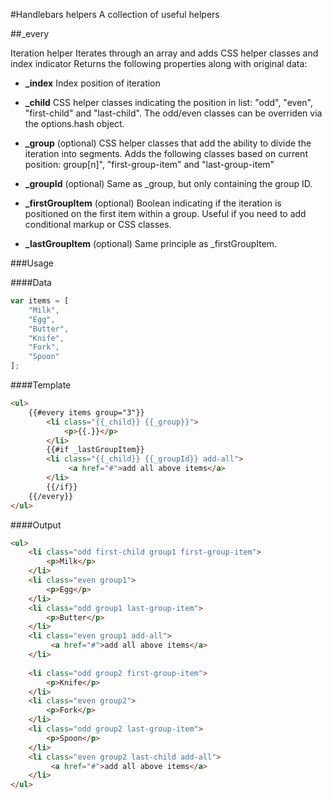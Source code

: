 #Handlebars helpers
A collection of useful helpers

##_every

Iteration helper
Iterates through an array and adds CSS helper classes and index indicator
Returns the following properties along with original data:

* **_index**
Index position of iteration

* **_child**
CSS helper classes indicating the position in list: 
"odd", "even", "first-child" and "last-child".
The odd/even classes can be overriden via the options.hash object.
         
* **_group**
(optional) CSS helper classes that add the ability to divide the iteration into 
segments. Adds the following classes based on current position:
group[n]", "first-group-item" and "last-group-item"

* **_groupId**
(optional) Same as _group, but only containing the group ID.

* **_firstGroupItem**
(optional) Boolean indicating if the iteration is positioned on the first item 
within a group. Useful if you need to add conditional markup or CSS classes.

* **_lastGroupItem**
(optional) Same principle as _firstGroupItem.


###Usage

####Data
```js
var items = [
    "Milk",
    "Egg",
    "Butter",
    "Knife",
    "Fork",
    "Spoon"
];
```

####Template
```html
<ul>
    {{#every items group="3"}}
        <li class="{{_child}} {{_group}}">
            <p>{{.}}</p> 
        </li>
        {{#if _lastGroupItem}}
        <li class="{{_child}} {{_groupId}} add-all">
             <a href="#">add all above items</a>
        </li>
        {{/if}}
    {{/every}}
</ul>
```

####Output
```html
<ul>
    <li class="odd first-child group1 first-group-item">
        <p>Milk</p>
    </li>
    <li class="even group1">
        <p>Egg</p>
    </li>
    <li class="odd group1 last-group-item">
        <p>Butter</p>
    </li>
    <li class="even group1 add-all">
         <a href="#">add all above items</a>
    </li>
    
    <li class="odd group2 first-group-item">
        <p>Knife</p>
    </li>
    <li class="even group2">
        <p>Fork</p>
    </li>
    <li class="odd group2 last-group-item">
        <p>Spoon</p>
    </li>
    <li class="even group2 last-child add-all">
         <a href="#">add all above items</a>
    </li>
</ul>
```
